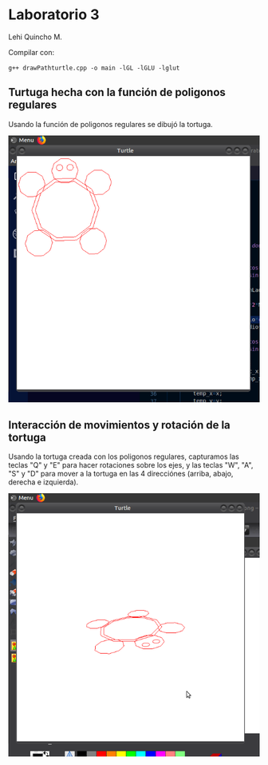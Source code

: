 
# Laboratorio 3

Lehi Quincho M.

Compilar con:
```
g++ drawPathturtle.cpp -o main -lGL -lGLU -lglut

```

## Turtuga hecha con la función de poligonos regulares
Usando la función de poligonos regulares se dibujó la tortuga.

![Image of Turtle](https://github.com/lehi10/Computaci-n-Grafica/blob/master/Laboratorio%202/img/turtle.png)

## Interacción de movimientos y rotación de la tortuga
Usando la tortuga creada con los poligonos regulares, capturamos las teclas "Q" y "E" para hacer rotaciones sobre los ejes, y las teclas "W", "A", "S" y "D" para mover a la tortuga en las 4 direcciónes (arriba, abajo, derecha e izquierda).

![Image of TurtleWithMovement](https://github.com/lehi10/Computaci-n-Grafica/blob/master/Laboratorio%202/img/turtle2.png)
